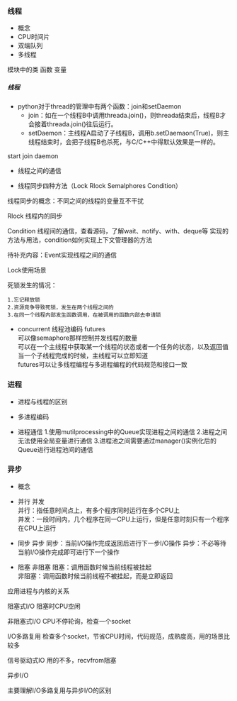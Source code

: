### 线程
- 概念
- CPU时间片
- 双端队列
- 多线程



模块中的类  函数 变量

##### 线程
- python对于thread的管理中有两个函数：join和setDaemon
  - join：如在一个线程B中调用threada.join()，则threada结束后，线程B才会接着threada.join()往后运行。
  - setDaemon：主线程A启动了子线程B，调用b.setDaemaon(True)，则主线程结束时，会把子线程B也杀死，与C/C++中得默认效果是一样的。

start
join
daemon

- 线程之间的通信

- 线程同步四种方法（Lock Rlock Semalphores Condition）

线程同步的概念：不同之间的线程的变量互不干扰

Rlock 线程内的同步

Condition 线程间的通信，查看源码，了解wait、notify、with、deque等
实现的方法与用法，condition如何实现上下文管理器的方法

待补充内容：Event实现线程之间的通信


Lock使用场景

死锁发生的情况：
```
1.忘记释放锁
2.资源竞争导致死锁，发生在两个线程之间的
3.在同一个线程内部发生函数调用，在被调用的函数内部去申请锁
```

- concurrent 线程池编码
futures   
可以像semaphore那样控制并发线程的数量  
可以在一个主线程中获取某一个线程的状态或者一个任务的状态，以及返回值  
当一个子线程完成的时候，主线程可以立即知道  
futures可以让多线程编程与多进程编程的代码规范和接口一致


### 进程
- 进程与线程的区别

- 多进程编码

- 进程通信
1.使用mutilprocessing中的Queue实现进程之间的通信
2.进程之间无法使用全局变量进行通信
3.进程池之间需要通过manager()实例化后的Queue进行进程池间的通信

### 异步
- 概念

- 并行 并发  
并行：指任意时间点上，有多个程序同时运行在多个CPU上  
并发：一段时间内，几个程序在同一CPU上运行，但是任意时刻只有一个程序在CPU上运行


- 同步 异步
同步：当前I/O操作完成返回后进行下一步I/O操作
异步：不必等待当前I/O操作完成即可进行下一个操作

- 阻塞 非阻塞
阻塞：调用函数时候当前线程被挂起  
非阻塞：调用函数时候当前线程不被挂起，而是立即返回


应用进程与内核的关系

阻塞式I/O   阻塞时CPU空闲

非阻塞式I/O  CPU不停轮询，检查一个socket

I/O多路复用  检查多个socket，节省CPU时间，代码规范，成熟度高，用的场景比较多

信号驱动式IO  用的不多，recvfrom阻塞

异步I/O

主要理解I/O多路复用与异步I/O的区别
